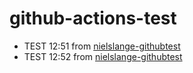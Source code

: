 # github-actions-test

- TEST 12:51 from [nielslange-githubtest](https://github.com/nielslange-githubtest)
- TEST 12:52 from [nielslange-githubtest](https://github.com/nielslange-githubtest)
